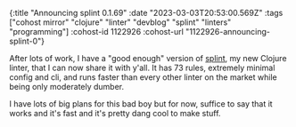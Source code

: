 {:title "Announcing splint 0.1.69"
 :date "2023-03-03T20:53:00.569Z"
 :tags ["cohost mirror" "clojure" "linter" "devblog" "splint" "linters" "programming"]
 :cohost-id 1122926
 :cohost-url "1122926-announcing-splint-0"}

After lots of work, I have a "good enough" version of [splint](https://cljdoc.org/d/io.github.noahtheduke/splint/), my new Clojure linter, that I can now share it with y'all. It has 73 rules, extremely minimal config and cli, and runs faster than every other linter on the market while being only moderately dumber.

I have lots of big plans for this bad boy but for now, suffice to say that it works and it's fast and it's pretty dang cool to make stuff.